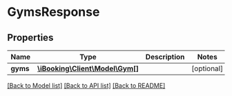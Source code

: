 # GymsResponse

## Properties
Name | Type | Description | Notes
------------ | ------------- | ------------- | -------------
**gyms** | [**\iBooking\Client\Model\Gym[]**](Gym.md) |  | [optional] 

[[Back to Model list]](../../README.md#documentation-for-models) [[Back to API list]](../../README.md#documentation-for-api-endpoints) [[Back to README]](../../README.md)

